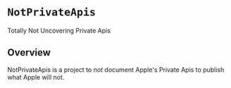 # ``NotPrivateApis``

Totally Not Uncovering Private Apis

## Overview

NotPrivateApis is a project to *not* document Apple's Private Apis to publish what Apple will not.
